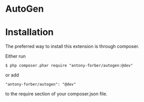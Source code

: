 # AutoGen

# Installation

The preferred way to install this extension is through composer.

Either run
```
$ php composer.phar require "antony-forber/autogen:@dev"
```
or add
```
"antony-forber/autogen": "@dev"
```
to the require section of your composer.json file.
